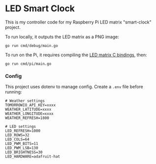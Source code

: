 # LED Smart Clock

This is my controller code for my Raspberry Pi LED matrix "smart-clock" project.

To run locally, it outputs the LED matrix as a PNG image:

`go run cmd/debug/main.go`

To run on the Pi, it requires compiling the [LED matrix C bindings](https://github.com/hzeller/rpi-rgb-led-matrix), then:

`go run cmd/pi/main.go`

### Config

This project uses dotenv to manage config. Create a `.env` file before running:

```
# Weather settings
TOMORROWIO_API_KEY=xxxx
WEATHER_LATITUDE=xxxx
WEATHER_LONGITUDE=xxxx
WEATHER_REFRESH=1800

# LED settings
LED_REFRESH=1000
LED_ROWS=32
LED_COLS=64
LED_PWM_BITS=11
LED_PWM_LSB=130
LED_BRIGHTNESS=30
LED_HARDWARE=adafruit-hat
```
